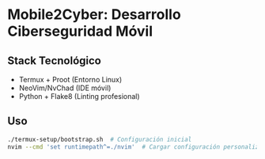 # Mobile2Cyber: Desarrollo Ciberseguridad Móvil

## Stack Tecnológico
- Termux + Proot (Entorno Linux)
- NeoVim/NvChad (IDE móvil)
- Python + Flake8 (Linting profesional)

## Uso
```zsh
./termux-setup/bootstrap.sh  # Configuración inicial
nvim --cmd 'set runtimepath^=./nvim'  # Cargar configuración personalizada


